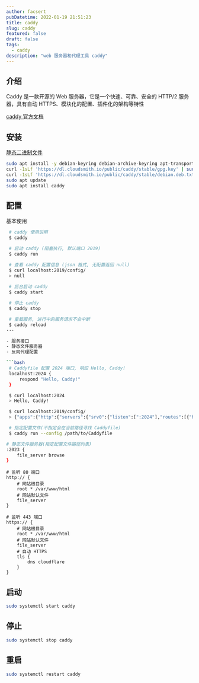 ```yaml
---
author: facsert
pubDatetime: 2022-01-19 21:51:23
title: caddy
slug: caddy
featured: false
draft: false
tags:
  - caddy
description: "web 服务器和代理工具 caddy"
---
```


## 介绍

Caddy 是一款开源的 Web 服务器，它是一个快速、可靠、安全的 HTTP/2 服务器，具有自动 HTTPS、模块化的配置、插件化的架构等特性  

[caddy 官方文档](https://caddyserver.com/docs/)

## 安装

[静态二进制文件](https://caddyserver.com/download)

```bash
sudo apt install -y debian-keyring debian-archive-keyring apt-transport-https
curl -1sLf 'https://dl.cloudsmith.io/public/caddy/stable/gpg.key' | sudo gpg --dearmor -o /usr/share/keyrings/caddy-stable-archive-keyring.gpg
curl -1sLf 'https://dl.cloudsmith.io/public/caddy/stable/debian.deb.txt' | sudo tee /etc/apt/sources.list.d/caddy-stable.list
sudo apt update
sudo apt install caddy
```

## 配置

基本使用

```bash
 # caddy 使用说明
 $ caddy

 # 启动 caddy (阻塞执行, 默认端口 2019)
 $ caddy run

 # 查看 caddy 配置信息 (json 格式, 无配置返回 null)
 $ curl localhost:2019/config/
 > null
 
 # 后台启动 caddy
 $ caddy start

 # 停止 caddy
 $ caddy stop

 # 重载服务, 进行中的服务请求不会中断
 $ caddy reload
···

- 服务接口
- 静态文件服务器
- 反向代理配置

```bash
 # Caddyfile 配置 2024 端口, 响应 Hello, Caddy!
 localhost:2024 {
     respond "Hello, Caddy!"
 }

 $ curl localhost:2024
 > Hello, Caddy!

 $ curl localhost:2019/config/
 > {"apps":{"http":{"servers":{"srv0":{"listen":[":2024"],"routes":[{"handle":[{"body":"hello caddy!","handler":"static_response"}]}]}}}}}

 # 指定配置文件(不指定会在当前路径寻找 Caddyfile)
 $ caddy run --config /path/to/Caddyfile
```

```bash
# 静态文件服务器(指定配置文件路径列表)
:2023 {
    file_server browse 
}
```

```caddyfile
# 监听 80 端口
http:// {
    # 网站根目录
    root * /var/www/html
    # 网站默认文件
    file_server
}

# 监听 443 端口
https:// {
    # 网站根目录
    root * /var/www/html
    # 网站默认文件
    file_server
    # 自动 HTTPS
    tls {
        dns cloudflare
    }
}
```

## 启动

```bash
sudo systemctl start caddy
```

## 停止

```bash
sudo systemctl stop caddy
```

## 重启

```bash
sudo systemctl restart caddy

